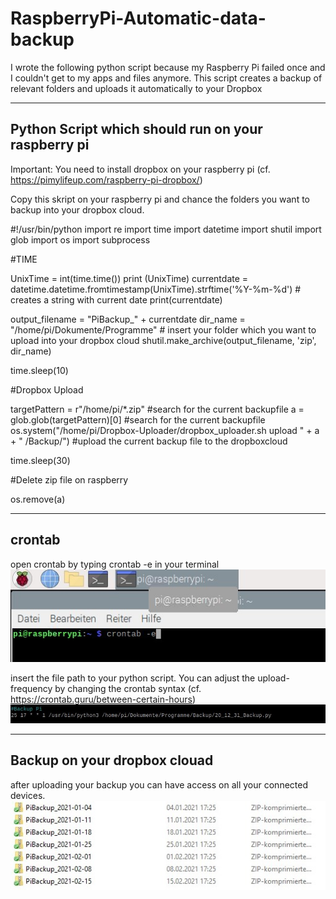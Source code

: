# RaspberryPi-Automatic-data-backup
I wrote the following python script because my Raspberry Pi failed once and I couldn't get to my apps and files anymore. This script creates a backup of relevant folders and uploads it automatically to your Dropbox



---
## Python Script which should run on your raspberry pi

Important: You need to install dropbox on your raspberry pi (cf. https://pimylifeup.com/raspberry-pi-dropbox/)

Copy this skript on your raspberry pi and chance the folders you want to backup into your dropbox cloud.



#!/usr/bin/python
import re
import time
import datetime
import shutil
import glob
import os
import subprocess

#TIME

UnixTime = int(time.time())
print (UnixTime)
currentdate = datetime.datetime.fromtimestamp(UnixTime).strftime('%Y-%m-%d') # creates a string with current date 
print(currentdate)


output_filename = "PiBackup_" + currentdate
dir_name = "/home/pi/Dokumente/Programme" # insert your folder which you want to upload into your dropbox cloud
shutil.make_archive(output_filename, 'zip', dir_name)

time.sleep(10)


#Dropbox Upload

targetPattern = r"/home/pi/*.zip" #search for the current backupfile
a = glob.glob(targetPattern)[0] #search for the current backupfile
os.system("/home/pi/Dropbox-Uploader/dropbox_uploader.sh upload " + a + " /Backup/") #upload the current backup file to the dropboxcloud

time.sleep(30)

#Delete zip file on raspberry 

os.remove(a)



---
## crontab 


open crontab by typing crontab -e in your terminal
<img src= "images/00 rasp crontab.jpg" width="800">

insert the file path to your python script. You can adjust the upload-frequency by changing the crontab syntax (cf. https://crontab.guru/between-certain-hours)
<img src= "images/01 rasp crontab.jpg" width="800">


---
## Backup on your dropbox clouad
after uploading your backup you can have access on all your connected devices.
<img src= "images/02 uploads.jpg" width="800">



